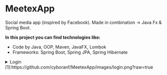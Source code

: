 # MeetexApp
Social media app (inspired by Facebook). Made in combination -> Java Fx &amp; Spring Boot.

**In this project you can find technologies like:**
* Code by Java,
 OOP,
 Maven,
 JavaFX,
 Lombok
* Frameworks:
 Spring Boot,
 Spring JPA,
 Spring Hibernate
 
<details>
       <summary>Login</summary>
![alt text][1]
 </details>
 [1]:https://github.com/cyboranf/MeetexApp/images/login.png?raw=true
